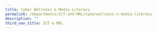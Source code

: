 ```yaml
---
title: Cyber Wellness & Media Literacy
permalink: /departments/ICT-and-MRL/cyberwellness-n-media-literacy
description: ""
third_nav_title: ICT & MRL
---
```

